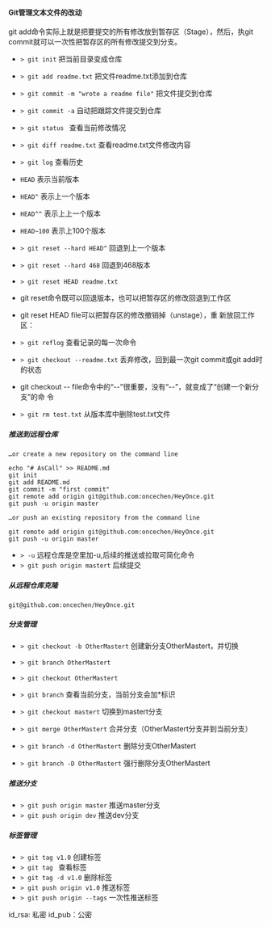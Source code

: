 #### Git管理文本文件的改动
git add命令实际上就是把要提交的所有修改放到暂存区（Stage），然后，执git
commit就可以一次性把暂存区的所有修改提交到分支。

- `> git init`  把当前目录变成仓库
- `> git add readme.txt`  把文件readme.txt添加到仓库
- `> git commit -m "wrote a readme file"`   把文件提交到仓库
- `> git commit -a`   自动把跟踪文件提交到仓库
- `> git status `   查看当前修改情况
- `> git diff readme.txt`   查看readme.txt文件修改内容
- `> git log`   查看历史
- `HEAD` 表示当前版本
- `HEAD^` 表示上一个版本
- `HEAD^^` 表示上上一个版本
- `HEAD~100` 表示上100个版本
- `> git reset --hard HEAD^` 回退到上一个版本
- `> git reset --hard 468` 回退到468版本
- `> git reset HEAD readme.txt`
- git reset命令既可以回退版本，也可以把暂存区的修改回退到工作区
- git reset HEAD file可以把暂存区的修改撤销掉（unstage），重
  新放回工作区：
- `> git reflog`    查看记录的每一次命令
- `> git checkout --readme.txt` 丢弃修改，回到最一次git commit或git add时的状态
- git checkout -- file命令中的“--”很重要，没有“--”，就变成了“创建一个新分支”的命
  令

- `> git rm test.txt`   从版本库中删除test.txt文件


##### 推送到远程仓库
```git
…or create a new repository on the command line

echo "# AsCall" >> README.md
git init
git add README.md
git commit -m "first commit"
git remote add origin git@github.com:oncechen/HeyOnce.git
git push -u origin master
```

```git
…or push an existing repository from the command line

git remote add origin git@github.com:oncechen/HeyOnce.git
git push -u origin master
```
- `> -u`   远程仓库是空里加-u,后续的推送或拉取可简化命令
- `> git push origin mastert`   后续提交

##### 从远程仓库克隆

```
git@github.com:oncechen/HeyOnce.git
```

##### 分支管理
- `> git checkout -b OtherMastert`   创建新分支OtherMastert，并切换
- `> git branch OtherMastert`
- `> git checkout OtherMastert`

- `> git branch`    查看当前分支，当前分支会加*标识
- `> git checkout mastert`    切换到mastert分支
- `> git merge OtherMastert` 合并分支（OtherMastert分支并到当前分支）
- `> git branch -d OtherMastert` 删除分支OtherMastert
- `> git branch -D OtherMastert` 强行删除分支OtherMastert

##### 推送分支
- `> git push origin master` 推送master分支
- `> git push origin dev` 推送dev分支

##### 标签管理
- `> git tag v1.0`  创建标签
- `> git tag `  查看标签
- `> git tag -d v1.0`  删除标签
- `> git push origin v1.0`  推送标签
- `> git push origin --tags`  一次性推送标签





id_rsa: 私密
id_pub：公密
